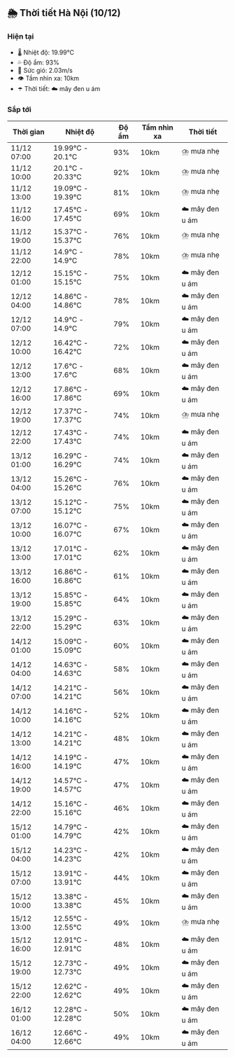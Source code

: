 ## 🌦️ Thời tiết Hà Nội (10/12)

### Hiện tại

- 🌡️ Nhiệt độ: 19.99℃
- 💦 Độ ẩm: 93%
- 💨 Sức gió: 2.03m/s
- 👁️ Tầm nhìn xa: 10km
- ☂️ Thời tiết: ☁️ mây đen u ám

### Sắp tới

| Thời gian | Nhiệt độ | Độ ẩm | Tầm nhìn xa | Thời tiết |
| --- | --- | --- | --- | --- |
| 11/12 07:00 | 19.99℃ - 20.1℃ | 93% | 10km | ⛈️ mưa nhẹ |
| 11/12 10:00 | 20.1℃ - 20.33℃ | 92% | 10km | ⛈️ mưa nhẹ |
| 11/12 13:00 | 19.09℃ - 19.39℃ | 81% | 10km | ⛈️ mưa nhẹ |
| 11/12 16:00 | 17.45℃ - 17.45℃ | 69% | 10km | ☁️ mây đen u ám |
| 11/12 19:00 | 15.37℃ - 15.37℃ | 76% | 10km | ⛈️ mưa nhẹ |
| 11/12 22:00 | 14.9℃ - 14.9℃ | 78% | 10km | ⛈️ mưa nhẹ |
| 12/12 01:00 | 15.15℃ - 15.15℃ | 75% | 10km | ☁️ mây đen u ám |
| 12/12 04:00 | 14.86℃ - 14.86℃ | 78% | 10km | ☁️ mây đen u ám |
| 12/12 07:00 | 14.9℃ - 14.9℃ | 79% | 10km | ☁️ mây đen u ám |
| 12/12 10:00 | 16.42℃ - 16.42℃ | 72% | 10km | ☁️ mây đen u ám |
| 12/12 13:00 | 17.6℃ - 17.6℃ | 68% | 10km | ☁️ mây đen u ám |
| 12/12 16:00 | 17.86℃ - 17.86℃ | 69% | 10km | ☁️ mây đen u ám |
| 12/12 19:00 | 17.37℃ - 17.37℃ | 74% | 10km | ⛈️ mưa nhẹ |
| 12/12 22:00 | 17.43℃ - 17.43℃ | 74% | 10km | ☁️ mây đen u ám |
| 13/12 01:00 | 16.29℃ - 16.29℃ | 74% | 10km | ☁️ mây đen u ám |
| 13/12 04:00 | 15.26℃ - 15.26℃ | 76% | 10km | ☁️ mây đen u ám |
| 13/12 07:00 | 15.12℃ - 15.12℃ | 75% | 10km | ☁️ mây đen u ám |
| 13/12 10:00 | 16.07℃ - 16.07℃ | 67% | 10km | ☁️ mây đen u ám |
| 13/12 13:00 | 17.01℃ - 17.01℃ | 62% | 10km | ☁️ mây đen u ám |
| 13/12 16:00 | 16.86℃ - 16.86℃ | 61% | 10km | ☁️ mây đen u ám |
| 13/12 19:00 | 15.85℃ - 15.85℃ | 64% | 10km | ☁️ mây đen u ám |
| 13/12 22:00 | 15.29℃ - 15.29℃ | 63% | 10km | ☁️ mây đen u ám |
| 14/12 01:00 | 15.09℃ - 15.09℃ | 60% | 10km | ☁️ mây đen u ám |
| 14/12 04:00 | 14.63℃ - 14.63℃ | 58% | 10km | ☁️ mây đen u ám |
| 14/12 07:00 | 14.21℃ - 14.21℃ | 56% | 10km | ☁️ mây đen u ám |
| 14/12 10:00 | 14.16℃ - 14.16℃ | 52% | 10km | ☁️ mây đen u ám |
| 14/12 13:00 | 14.21℃ - 14.21℃ | 48% | 10km | ☁️ mây đen u ám |
| 14/12 16:00 | 14.19℃ - 14.19℃ | 47% | 10km | ☁️ mây đen u ám |
| 14/12 19:00 | 14.57℃ - 14.57℃ | 47% | 10km | ☁️ mây đen u ám |
| 14/12 22:00 | 15.16℃ - 15.16℃ | 46% | 10km | ☁️ mây đen u ám |
| 15/12 01:00 | 14.79℃ - 14.79℃ | 42% | 10km | ☁️ mây đen u ám |
| 15/12 04:00 | 14.23℃ - 14.23℃ | 42% | 10km | ☁️ mây đen u ám |
| 15/12 07:00 | 13.91℃ - 13.91℃ | 44% | 10km | ☁️ mây đen u ám |
| 15/12 10:00 | 13.38℃ - 13.38℃ | 45% | 10km | ☁️ mây đen u ám |
| 15/12 13:00 | 12.55℃ - 12.55℃ | 49% | 10km | ⛈️ mưa nhẹ |
| 15/12 16:00 | 12.91℃ - 12.91℃ | 48% | 10km | ☁️ mây đen u ám |
| 15/12 19:00 | 12.73℃ - 12.73℃ | 49% | 10km | ☁️ mây đen u ám |
| 15/12 22:00 | 12.62℃ - 12.62℃ | 49% | 10km | ☁️ mây đen u ám |
| 16/12 01:00 | 12.28℃ - 12.28℃ | 50% | 10km | ☁️ mây đen u ám |
| 16/12 04:00 | 12.66℃ - 12.66℃ | 49% | 10km | ☁️ mây đen u ám |
